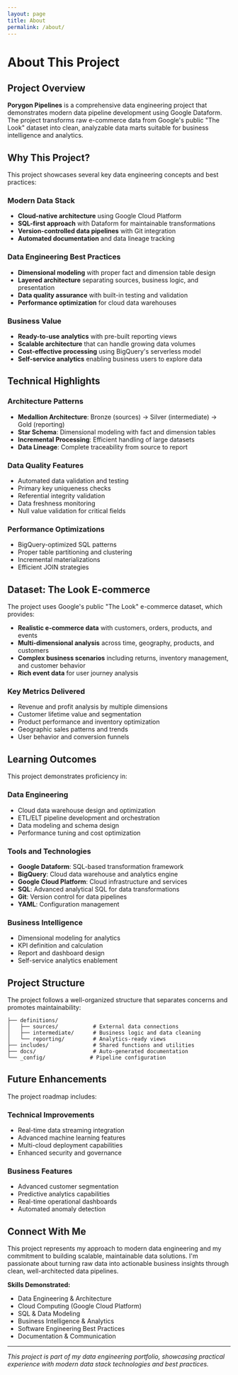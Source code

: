 ```yaml
---
layout: page
title: About
permalink: /about/
---
```


# About This Project

## Project Overview

**Porygon Pipelines** is a comprehensive data engineering project that demonstrates modern data pipeline development using Google Dataform. The project transforms raw e-commerce data from Google's public "The Look" dataset into clean, analyzable data marts suitable for business intelligence and analytics.

## Why This Project?

This project showcases several key data engineering concepts and best practices:

### Modern Data Stack
- **Cloud-native architecture** using Google Cloud Platform
- **SQL-first approach** with Dataform for maintainable transformations  
- **Version-controlled data pipelines** with Git integration
- **Automated documentation** and data lineage tracking

### Data Engineering Best Practices
- **Dimensional modeling** with proper fact and dimension table design
- **Layered architecture** separating sources, business logic, and presentation
- **Data quality assurance** with built-in testing and validation
- **Performance optimization** for cloud data warehouses

### Business Value
- **Ready-to-use analytics** with pre-built reporting views
- **Scalable architecture** that can handle growing data volumes
- **Cost-effective processing** using BigQuery's serverless model
- **Self-service analytics** enabling business users to explore data

## Technical Highlights

### Architecture Patterns
- **Medallion Architecture**: Bronze (sources) → Silver (intermediate) → Gold (reporting)
- **Star Schema**: Dimensional modeling with fact and dimension tables
- **Incremental Processing**: Efficient handling of large datasets
- **Data Lineage**: Complete traceability from source to report

### Data Quality Features
- Automated data validation and testing
- Primary key uniqueness checks
- Referential integrity validation
- Data freshness monitoring
- Null value validation for critical fields

### Performance Optimizations
- BigQuery-optimized SQL patterns
- Proper table partitioning and clustering
- Incremental materializations
- Efficient JOIN strategies

## Dataset: The Look E-commerce

The project uses Google's public "The Look" e-commerce dataset, which provides:

- **Realistic e-commerce data** with customers, orders, products, and events
- **Multi-dimensional analysis** across time, geography, products, and customers
- **Complex business scenarios** including returns, inventory management, and customer behavior
- **Rich event data** for user journey analysis

### Key Metrics Delivered
- Revenue and profit analysis by multiple dimensions
- Customer lifetime value and segmentation
- Product performance and inventory optimization
- Geographic sales patterns and trends
- User behavior and conversion funnels

## Learning Outcomes

This project demonstrates proficiency in:

### Data Engineering
- Cloud data warehouse design and optimization
- ETL/ELT pipeline development and orchestration
- Data modeling and schema design
- Performance tuning and cost optimization

### Tools and Technologies
- **Google Dataform**: SQL-based transformation framework
- **BigQuery**: Cloud data warehouse and analytics engine
- **Google Cloud Platform**: Cloud infrastructure and services
- **SQL**: Advanced analytical SQL for data transformations
- **Git**: Version control for data pipelines
- **YAML**: Configuration management

### Business Intelligence
- Dimensional modeling for analytics
- KPI definition and calculation
- Report and dashboard design
- Self-service analytics enablement

## Project Structure

The project follows a well-organized structure that separates concerns and promotes maintainability:

```
├── definitions/
│   ├── sources/           # External data connections
│   ├── intermediate/      # Business logic and data cleaning
│   └── reporting/         # Analytics-ready views
├── includes/              # Shared functions and utilities
├── docs/                  # Auto-generated documentation
└── _config/              # Pipeline configuration
```

## Future Enhancements

The project roadmap includes:

### Technical Improvements
- Real-time data streaming integration
- Advanced machine learning features
- Multi-cloud deployment capabilities
- Enhanced security and governance

### Business Features
- Advanced customer segmentation
- Predictive analytics capabilities
- Real-time operational dashboards
- Automated anomaly detection

## Connect With Me

This project represents my approach to modern data engineering and my commitment to building scalable, maintainable data solutions. I'm passionate about turning raw data into actionable business insights through clean, well-architected data pipelines.

**Skills Demonstrated:**
- Data Engineering & Architecture
- Cloud Computing (Google Cloud Platform)
- SQL & Data Modeling
- Business Intelligence & Analytics
- Software Engineering Best Practices
- Documentation & Communication

---

*This project is part of my data engineering portfolio, showcasing practical experience with modern data stack technologies and best practices.*